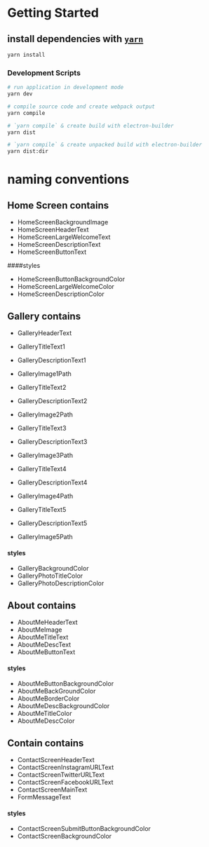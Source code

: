 # Getting Started

## install dependencies with [`yarn`](https://yarnpkg.com/en/)

```bash
yarn install
```

### Development Scripts

```bash
# run application in development mode
yarn dev

# compile source code and create webpack output
yarn compile

# `yarn compile` & create build with electron-builder
yarn dist

# `yarn compile` & create unpacked build with electron-builder
yarn dist:dir
```

# naming conventions

## Home Screen contains

  * HomeScreenBackgroundImage
  * HomeScreenHeaderText
  * HomeScreenLargeWelcomeText
  * HomeScreenDescriptionText
  * HomeScreenButtonText

  ####styles
  * HomeScreenButtonBackgroundColor
  * HomeScreenLargeWelcomeColor
  * HomeScreenDescriptionColor

## Gallery contains
  * GalleryHeaderText

  * GalleryTitleText1
  * GalleryDescriptionText1
  * GalleryImage1Path

  * GalleryTitleText2
  * GalleryDescriptionText2
  * GalleryImage2Path

  * GalleryTitleText3
  * GalleryDescriptionText3
  * GalleryImage3Path

  * GalleryTitleText4
  * GalleryDescriptionText4
  * GalleryImage4Path

  * GalleryTitleText5
  * GalleryDescriptionText5
  * GalleryImage5Path

  #### styles

  * GalleryBackgroundColor
  * GalleryPhotoTitleColor
  * GalleryPhotoDescriptionColor

## About contains

  * AboutMeHeaderText
  * AboutMeImage
  * AboutMeTitleText
  * AboutMeDescText
  * AboutMeButtonText

  #### styles

  * AboutMeButtonBackgroundColor
  * AboutMeBackGroundColor
  * AboutMeBorderColor
  * AboutMeDescBackgroundColor
  * AboutMeTitleColor
  * AboutMeDescColor

## Contain contains

  * ContactScreenHeaderText
  * ContactScreenInstagramURLText
  * ContactScreenTwitterURLText
  * ContactScreenFacebookURLText
  * ContactScreenMainText
  * FormMessageText


  #### styles

  * ContactScreenSubmitButtonBackgroundColor
  * ContactScreenBackgroundColor


